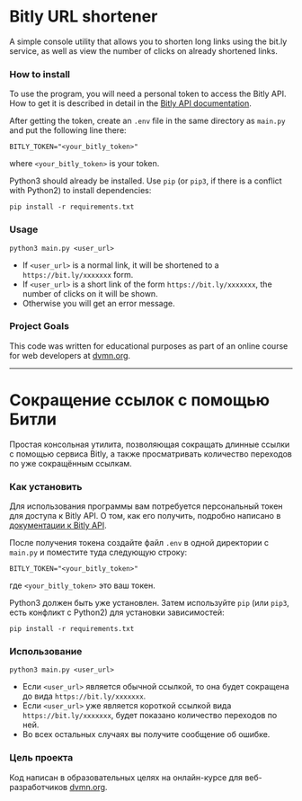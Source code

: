 # Bitly URL shortener

A simple console utility that allows you to shorten long links using the bit.ly service, as well as view the number of clicks on already shortened links.

### How to install

To use the program, you will need a personal token to access the Bitly API. How to get it is described in detail in the [Bitly API documentation](https://support.bitly.com/hc/en-us/articles/230647907-How-do-I-generate-an-OAuth-access-token-for-the-Bitly-API-).

After getting the token, create an `.env` file in the same directory as `main.py` and put the following line there:
```
BITLY_TOKEN="<your_bitly_token>"
```
where `<your_bitly_token>` is your token.


Python3 should already be installed. 
Use `pip` (or `pip3`, if there is a conflict with Python2) to install dependencies:
```
pip install -r requirements.txt
```

### Usage

```
python3 main.py <user_url>
```

- If `<user_url>` is a normal link, it will be shortened to a `https://bit.ly/xxxxxxx` form.
- If `<user_url>` is a short link of the form `https://bit.ly/xxxxxxx`, the number of clicks on it will be shown.
- Otherwise you will get an error message.

### Project Goals

This code was written for educational purposes as part of an online course for web developers at [dvmn.org](https://dvmn.org/).

***

# Сокращение ссылок с помощью Битли

Простая консольная утилита, позволяющая сокращать длинные ссылки с помощью сервиса Bitly, а также просматривать количество переходов по уже сокращённым ссылкам.

### Как установить

Для использования программы вам потребуется персональный токен для доступа к Bitly API. О том, как его получить, подробно написано в [документации к Bitly API](https://support.bitly.com/hc/en-us/articles/230647907-How-do-I-generate-an-OAuth-access-token-for-the-Bitly-API-).

После получения токена создайте файл `.env` в одной директории с `main.py` и поместите туда следующую строку:
```
BITLY_TOKEN="<your_bitly_token>"
```
где `<your_bitly_token>` это ваш токен.

Python3 должен быть уже установлен. 
Затем используйте `pip` (или `pip3`, есть конфликт с Python2) для установки зависимостей:
```
pip install -r requirements.txt
```

### Использование

```
python3 main.py <user_url>
```

- Если `<user_url>` является обычной ссылкой, то она будет сокращена до вида `https://bit.ly/xxxxxxx`.
- Если `<user_url>` уже является короткой ссылкой вида `https://bit.ly/xxxxxxx`, будет показано количество переходов по ней.
- Во всех остальных случаях вы получите сообщение об ошибке.

### Цель проекта

Код написан в образовательных целях на онлайн-курсе для веб-разработчиков [dvmn.org](https://dvmn.org/).